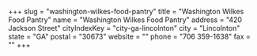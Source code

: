 +++
slug = "washington-wilkes-food-pantry"
title = "Washington Wilkes Food Pantry"
name = "Washington Wilkes Food Pantry"
address = "420 Jackson Street"
cityIndexKey = "city-ga-lincolnton"
city = "Lincolnton"
state = "GA"
postal = "30673"
website = ""
phone = "706 359-1638"
fax = ""
+++
